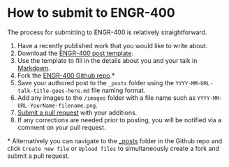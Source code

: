 # How to submit to ENGR-400

The process for submitting to ENGR-400 is relatively straightforward.
1. Have a recently published work that you would like to write about.
2. Download the [ENGR-400 post template](https://raw.githubusercontent.com/ENGR-400/ENGR-400.github.io/master/_drafts/template.md).
3. Use the template to fill in the details about you and your talk in [Markdown](https://guides.github.com/features/mastering-markdown/).
4. Fork the [ENGR-400 Github repo](https://github.com/ENGR-400/ENGR-400.github.io).*
5. Save your authored post to the `_posts` folder using the `YYYY-MM-URL-talk-title-goes-here.md` file naming format.
6. Add any images to the `/images` folder with a file name such as `YYYY-MM-URL-YourName-filename.png`.
7. [Submit a pull request](https://github.com/ENGR-400/engr-400.github.io/pulls) with your additions.
8. If any corrections are needed prior to posting, you will be notified via a comment on your pull request.

\* Alternatively you can navigate to the [_posts](https://github.com/ENGR-400/ENGR-400.github.io/tree/master/_posts) folder in the Github repo and click `Create new file` or `Upload files` to simultaneously create a fork and submit a pull request.
